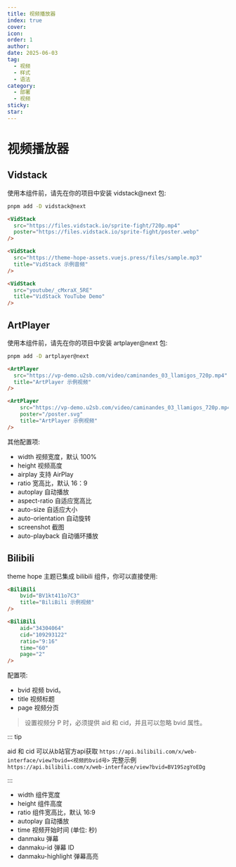 ```yaml
---
title: 视频播放器
index: true
cover: 
icon: 
order: 1
author: 
date: 2025-06-03
tag:
  - 视频
  - 样式
  - 语法
category:
  - 部署
  - 视频
sticky: 
star: 
---
```


# 视频播放器

## Vidstack

使用本组件前，请先在你的项目中安装 vidstack@next 包:

```bash
pnpm add -D vidstack@next
```

```html
<VidStack
  src="https://files.vidstack.io/sprite-fight/720p.mp4"
  poster="https://files.vidstack.io/sprite-fight/poster.webp"
/>

<VidStack
  src="https://theme-hope-assets.vuejs.press/files/sample.mp3"
  title="VidStack 示例音频"
/>

<VidStack
  src="youtube/_cMxraX_5RE"
  title="VidStack YouTube Demo"
/>
```

## ArtPlayer

使用本组件前，请先在你的项目中安装 artplayer@next 包:

```bash
pnpm add -D artplayer@next
```

```html
<ArtPlayer
  src="https://vp-demo.u2sb.com/video/caminandes_03_llamigos_720p.mp4"
  title="ArtPlayer 示例视频"
/>
```

```html
<ArtPlayer  
	src="https://vp-demo.u2sb.com/video/caminandes_03_llamigos_720p.mp4"  
	poster="/poster.svg"  
	title="ArtPlayer 示例视频"  
/>
```

其他配置项:

 - width 视频宽度，默认 100%
 - height 视频高度
 - airplay 支持 AirPlay
 - ratio 宽高比，默认 16：9
 - autoplay 自动播放
 - aspect-ratio 自适应宽高比
 - auto-size 自适应大小
 - auto-orientation 自动旋转
 - screenshot 截图
 - auto-playback 自动循环播放

## Bilibili

theme hope 主题已集成 bilibili 组件，你可以直接使用:

```html
<BiliBili  
	bvid="BV1kt411o7C3"  
	title="BiliBili 示例视频"
/>
```

```html
<BiliBili  
	aid="34304064"
	cid="109293122"
	ratio="9:16"
	time="60"
	page="2"
/>
```

配置项:

- bvid 视频 bvid。
- title 视频标题
- page 视频分页

> 设置视频分 P 时，必须提供 aid 和 cid，并且可以忽略 bvid 属性。

::: tip

aid 和 cid 可以从b站官方api获取
`https://api.bilibili.com/x/web-interface/view?bvid=<视频的bvid号>`
完整示例
`https://api.bilibili.com/x/web-interface/view?bvid=BV19SzgYoEDg`

:::

- width 组件宽度
- height 组件高度
- ratio 组件宽高比，默认 16:9
- autoplay 自动播放
- time 视频开始时间 (单位: 秒)
- danmaku 弹幕
- danmaku-id 弹幕 ID
- danmaku-highlight 弹幕高亮
